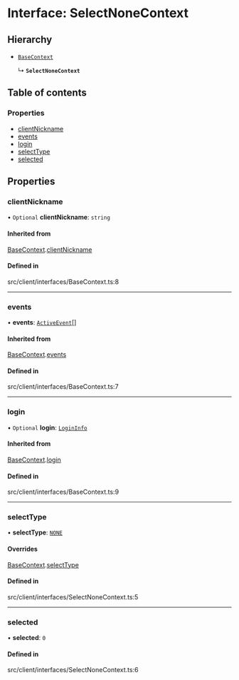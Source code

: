 # Interface: SelectNoneContext

## Hierarchy

- [`BaseContext`](../wiki/BaseContext)

  ↳ **`SelectNoneContext`**

## Table of contents

### Properties

- [clientNickname](../wiki/SelectNoneContext#clientnickname)
- [events](../wiki/SelectNoneContext#events)
- [login](../wiki/SelectNoneContext#login)
- [selectType](../wiki/SelectNoneContext#selecttype)
- [selected](../wiki/SelectNoneContext#selected)

## Properties

### clientNickname

• `Optional` **clientNickname**: `string`

#### Inherited from

[BaseContext](../wiki/BaseContext).[clientNickname](../wiki/BaseContext#clientnickname)

#### Defined in

src/client/interfaces/BaseContext.ts:8

___

### events

• **events**: [`ActiveEvent`](../wiki/ActiveEvent)[]

#### Inherited from

[BaseContext](../wiki/BaseContext).[events](../wiki/BaseContext#events)

#### Defined in

src/client/interfaces/BaseContext.ts:7

___

### login

• `Optional` **login**: [`LoginInfo`](../wiki/LoginInfo)

#### Inherited from

[BaseContext](../wiki/BaseContext).[login](../wiki/BaseContext#login)

#### Defined in

src/client/interfaces/BaseContext.ts:9

___

### selectType

• **selectType**: [`NONE`](../wiki/SelectType#none)

#### Overrides

[BaseContext](../wiki/BaseContext).[selectType](../wiki/BaseContext#selecttype)

#### Defined in

src/client/interfaces/SelectNoneContext.ts:5

___

### selected

• **selected**: ``0``

#### Defined in

src/client/interfaces/SelectNoneContext.ts:6
